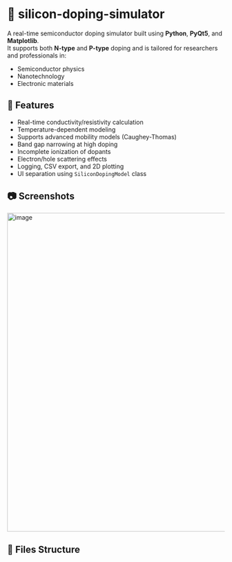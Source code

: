 # 🧪 silicon-doping-simulator

A real-time semiconductor doping simulator built using **Python**, **PyQt5**, and **Matplotlib**.  
It supports both **N-type** and **P-type** doping and is tailored for researchers and professionals in:

- Semiconductor physics
- Nanotechnology
- Electronic materials

## 🔬 Features

- Real-time conductivity/resistivity calculation
- Temperature-dependent modeling
- Supports advanced mobility models (Caughey-Thomas)
- Band gap narrowing at high doping
- Incomplete ionization of dopants
- Electron/hole scattering effects
- Logging, CSV export, and 2D plotting
- UI separation using `SiliconDopingModel` class

## 📷 Screenshots

<img width="1199" height="736" alt="image" src="https://github.com/user-attachments/assets/2a7f5ba6-69d0-4f72-b33a-73a458377c22" />


## 📁 Files Structure

